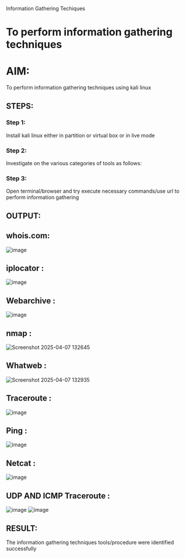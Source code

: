 
Information Gathering Techiques

# To perform information gathering techniques

# AIM:

To perform information gathering techniques using kali linux 

## STEPS:

### Step 1:

Install kali linux either in partition or virtual box or in live mode

### Step 2:

Investigate on the various categories of tools as follows:

### Step 3:
Open terminal/browser and try execute necessary commands/use url to perform information gathering


## OUTPUT:

## whois.com:
![image](https://github.com/user-attachments/assets/56266c21-ddf5-4977-957e-4f4c7a14f00c)
## iplocator :
![image](https://github.com/user-attachments/assets/e683625b-c116-4c4d-b4f3-3be03a84664f)
## Webarchive :
![image](https://github.com/user-attachments/assets/b3cae6a7-c79c-4a19-843d-d1bcae4fb940)
## nmap :
![Screenshot 2025-04-07 132645](https://github.com/user-attachments/assets/8f68bf09-0519-4a41-b4dc-11e6a4ac890b)

## Whatweb :
![Screenshot 2025-04-07 132935](https://github.com/user-attachments/assets/533adaef-2d6e-4f50-8174-2e24cb449e24)
## Traceroute :
![image](https://github.com/user-attachments/assets/bb491be9-ad2b-4862-9e30-a23c89f29ba9)
## Ping :
![image](https://github.com/user-attachments/assets/8be454da-7c8c-4c58-90ac-d95414c00e12)
## Netcat :
![image](https://github.com/user-attachments/assets/f5987d49-cdc4-49be-afdb-50c9b3ebd8b4)
## UDP AND ICMP Traceroute :
![image](https://github.com/user-attachments/assets/db55bafd-44e8-4fdf-86d4-2ff119990964)
![image](https://github.com/user-attachments/assets/2d3d4849-9ebe-44b4-8b97-c747b61c9d4a)

## RESULT:
The information gathering techniques tools/procedure were  identified successfully
